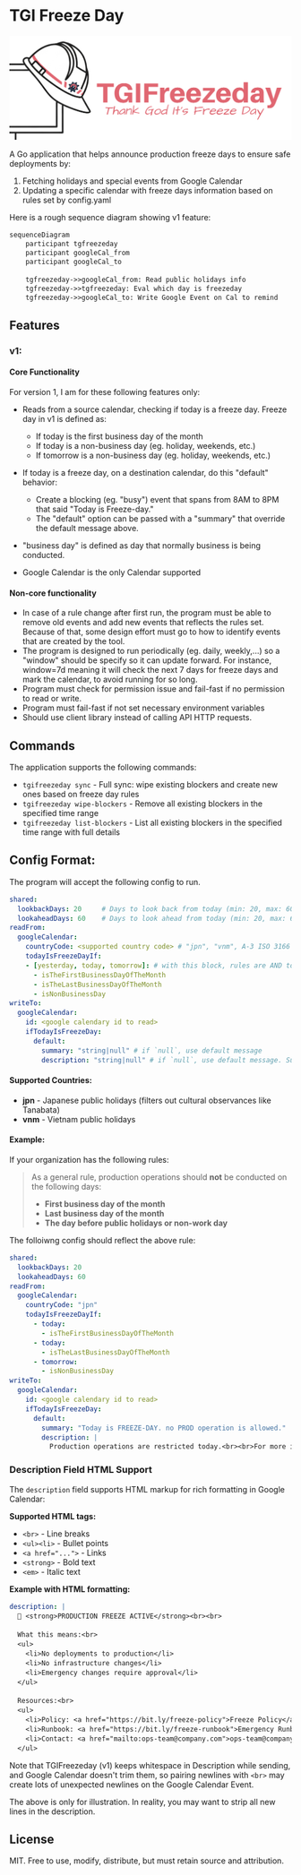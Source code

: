 # TGI Freeze Day

<img src="./docs/tgifreezeday.png">

A Go application that helps announce production freeze days to ensure safe deployments by:

1. Fetching holidays and special events from Google Calendar
2. Updating a specific calendar with freeze days information based on rules set by config.yaml

Here is a rough sequence diagram showing v1 feature:

```mermaid
sequenceDiagram
    participant tgfreezeday
    participant googleCal_from
    participant googleCal_to

    tgfreezeday->>googleCal_from: Read public holidays info
    tgfreezeday->>tgfreezeday: Eval which day is freezeday
    tgfreezeday->>googleCal_to: Write Google Event on Cal to remind
```

## Features

### v1:

#### Core Functionality

For version 1, I am for these following features only:
- Reads from a source calendar, checking if today is a freeze day. Freeze day in v1 is defined as:
  - If today is the first business day of the month
  - If today is a non-business day (eg. holiday, weekends, etc.)
  - If tomorrow is a non-business day (eg. holiday, weekends, etc.)
- If today is a freeze day, on a destination calendar, do this "default" behavior:
  - Create a blocking (eg. "busy") event that spans from 8AM to 8PM that said "Today is Freeze-day."
  - The "default" option can be passed with a "summary" that override the default message above.

- "business day" is defined as day that normally business is being conducted.
- Google Calendar is the only Calendar supported

#### Non-core functionality

- In case of a rule change after first run, the program must be able to remove old events and add new events that reflects the rules set. Because of that, some design effort must go to how to identify events that are created by the tool.
- The program is designed to run periodically (eg. daily, weekly,...) so a "window" should be specify so it can update forward. For instance, window=7d meaning it will check the next 7 days for freeze days and mark the calendar, to avoid running for so long.
- Program must check for permission issue and fail-fast if no permission to read or write.
- Program must fail-fast if not set necessary environment variables
- Should use client library instead of calling API HTTP requests.

## Commands

The application supports the following commands:

- `tgifreezeday sync` - Full sync: wipe existing blockers and create new ones based on freeze day rules
- `tgifreezeday wipe-blockers` - Remove all existing blockers in the specified time range
- `tgifreezeday list-blockers` - List all existing blockers in the specified time range with full details

## Config Format:

The program will accept the following config to run.

```yaml
shared:
  lookbackDays: 20     # Days to look back from today (min: 20, max: 60)
  lookaheadDays: 60    # Days to look ahead from today (min: 20, max: 60)
readFrom:
  googleCalendar:
    countryCode: <supported country code> # "jpn", "vnm", A-3 ISO 3166 country code
    todayIsFreezeDayIf:
    - [yesterday, today, tomorrow]: # with this block, rules are AND together. To do OR, specify multiple items with same key.
      - isTheFirstBusinessDayOfTheMonth
      - isTheLastBusinessDayOfTheMonth
      - isNonBusinessDay
writeTo:
  googleCalendar:
    id: <google calendary id to read>
    ifTodayIsFreezeDay:
      default:
        summary: "string|null" # if `null`, use default message
        description: "string|null" # if `null`, use default message. Supports HTML markup for rich formatting.
```

#### Supported Countries:

- **jpn** - Japanese public holidays (filters out cultural observances like Tanabata)
- **vnm** - Vietnam public holidays

#### Example:

If your organization has the following rules:

> As a general rule, production operations should **not** be conducted on the following days:
> - **First business day of the month**
> - **Last business day of the month**
> - **The day before public holidays or non-work day**

The folloiwng config should reflect the above rule:

```yaml
shared:
  lookbackDays: 20
  lookaheadDays: 60
readFrom:
  googleCalendar:
    countryCode: "jpn"
    todayIsFreezeDayIf:
      - today:
        - isTheFirstBusinessDayOfTheMonth
      - today:
        - isTheLastBusinessDayOfTheMonth
      - tomorrow:
        - isNonBusinessDay
writeTo:
  googleCalendar:
    id: <google calendary id to read>
    ifTodayIsFreezeDay:
      default:
        summary: "Today is FREEZE-DAY. no PROD operation is allowed."
        description: |
          Production operations are restricted today.<br><br>For more information:<br><ul><li>See <a href="https://example.org/">freeze policy</a></li><li>Emergency contact: <a href="https://example.org/">example-team@example.org</a></li></ul>
```

### Description Field HTML Support

The `description` field supports HTML markup for rich formatting in Google Calendar:

**Supported HTML tags:**
- `<br>` - Line breaks
- `<ul><li>` - Bullet points
- `<a href="...">` - Links
- `<strong>` - Bold text
- `<em>` - Italic text

**Example with HTML formatting:**
```yaml
description: |
  🚫 <strong>PRODUCTION FREEZE ACTIVE</strong><br><br>
  
  What this means:<br>
  <ul>
    <li>No deployments to production</li>
    <li>No infrastructure changes</li>
    <li>Emergency changes require approval</li>
  </ul>
  
  Resources:<br>
  <ul>
    <li>Policy: <a href="https://bit.ly/freeze-policy">Freeze Policy</a></li>
    <li>Runbook: <a href="https://bit.ly/freeze-runbook">Emergency Runbook</a></li>
    <li>Contact: <a href="mailto:ops-team@company.com">ops-team@company.com</a></li>
  </ul>
```

Note that TGIFreezeday (v1) keeps whitespace in Description while sending, and Google Calendar doesn't trim them, so pairing newlines with `<br>` may create lots of unexpected newlines on the Google Calendar Event.

The above is only for illustration. In reality, you may want to strip all new lines in the description.

## License

MIT. Free to use, modify, distribute, but must retain source and attribution.
